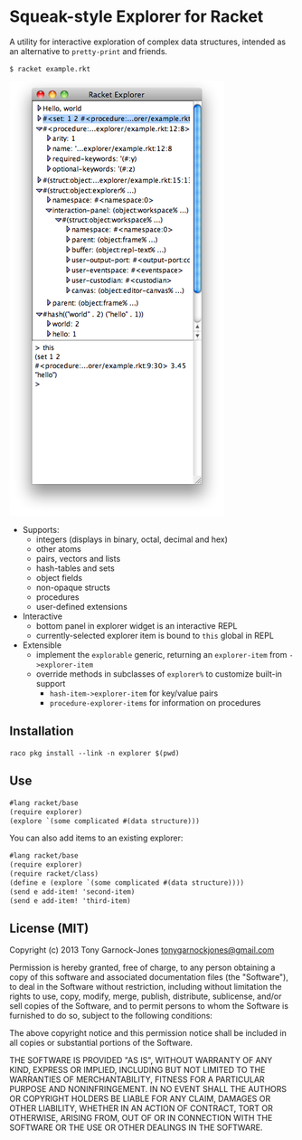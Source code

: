 # Squeak-style Explorer for Racket

A utility for interactive exploration of complex data structures,
intended as an alternative to `pretty-print` and friends.

    $ racket example.rkt

![Example](doc/example.png)

 - Supports:
    - integers (displays in binary, octal, decimal and hex)
	- other atoms
	- pairs, vectors and lists
	- hash-tables and sets
	- object fields
	- non-opaque structs
	- procedures
	- user-defined extensions
 - Interactive
    - bottom panel in explorer widget is an interactive REPL
	- currently-selected explorer item is bound to `this` global in REPL
 - Extensible
    - implement the `explorable` generic, returning an `explorer-item` from `->explorer-item`
	- override methods in subclasses of `explorer%` to customize built-in support
	   - `hash-item->explorer-item` for key/value pairs
	   - `procedure-explorer-items` for information on procedures

## Installation

    raco pkg install --link -n explorer $(pwd)

## Use

    #lang racket/base
	(require explorer)
	(explore `(some complicated #(data structure)))

You can also add items to an existing explorer:

    #lang racket/base
	(require explorer)
	(require racket/class)
	(define e (explore `(some complicated #(data structure))))
	(send e add-item! 'second-item)
	(send e add-item! 'third-item)

## License (MIT)

Copyright (c) 2013 Tony Garnock-Jones <tonygarnockjones@gmail.com>

Permission is hereby granted, free of charge, to any person obtaining a copy
of this software and associated documentation files (the "Software"), to deal
in the Software without restriction, including without limitation the rights
to use, copy, modify, merge, publish, distribute, sublicense, and/or sell
copies of the Software, and to permit persons to whom the Software is
furnished to do so, subject to the following conditions:

The above copyright notice and this permission notice shall be included in
all copies or substantial portions of the Software.

THE SOFTWARE IS PROVIDED "AS IS", WITHOUT WARRANTY OF ANY KIND, EXPRESS OR
IMPLIED, INCLUDING BUT NOT LIMITED TO THE WARRANTIES OF MERCHANTABILITY,
FITNESS FOR A PARTICULAR PURPOSE AND NONINFRINGEMENT. IN NO EVENT SHALL THE
AUTHORS OR COPYRIGHT HOLDERS BE LIABLE FOR ANY CLAIM, DAMAGES OR OTHER
LIABILITY, WHETHER IN AN ACTION OF CONTRACT, TORT OR OTHERWISE, ARISING FROM,
OUT OF OR IN CONNECTION WITH THE SOFTWARE OR THE USE OR OTHER DEALINGS IN
THE SOFTWARE.
